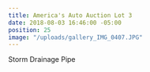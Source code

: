 ```yaml
---
title: America's Auto Auction Lot 3
date: 2018-08-03 16:46:00 -05:00
position: 25
image: "/uploads/gallery_IMG_0407.JPG"
---
```


Storm Drainage Pipe